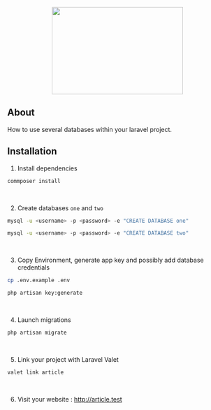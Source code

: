 

<p align="center"><img src="https://github.com/capsulescodes/articles/blob/main/capsules-articles-image.png" width="300px" height="200px" /></p>


## About

How to use several databases within your laravel project.


## Installation

1. Install dependencies

```bash
commposer install
```

<br>

2. Create databases `one` and `two`
```bash
mysql -u <username> -p <password> -e "CREATE DATABASE one"

mysql -u <username> -p <password> -e "CREATE DATABASE two"
```

<br>

3. Copy Environment, generate app key and possibly add database credentials
```bash
cp .env.example .env

php artisan key:generate
```

<br>

4. Launch migrations

```bash
php artisan migrate
```

<br>

5. Link your project with Laravel Valet

```bash
valet link article
```

<br>

6. Visit your website : http://article.test
